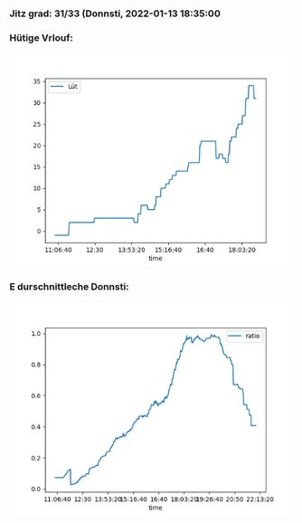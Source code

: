 ### Jitz grad: 31/33 (Donnsti, 2022-01-13 18:35:00

### Hütige Vrlouf:
![Graph](Today.png)

### E durschnittleche Donnsti:
![Graph](Donnsti.png)